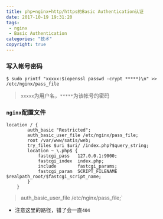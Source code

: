 ```yaml
---
title: php+nginx+http/https的Basic Authentication认证
date: 2017-10-19 19:31:20
tags:
 - nginx
 - Basic Authentication
categories: "技术"
copyright: true
---
```

### 写入帐号密码

```
$ sudo printf "xxxxx:$(openssl passwd -crypt *****)\n" >> /etc/nginx/pass_file
```
> `xxxxx`为用户名，`*****`为该帐号的密码
### `nginx`配置文件

<!--more-->

```
location / {
    	auth_basic "Restricted";
        auth_basic_user_file /etc/nginx/pass_file;
        root /var/www/satis/web;
        try_files $uri $uri/ /index.php?$query_string;
        location ~ \.php$ {
            fastcgi_pass   127.0.0.1:9000;
            fastcgi_index  index.php;
            include        fastcgi_params;
            fastcgi_param  SCRIPT_FILENAME  $realpath_root/$fastcgi_script_name;
        }
    }
```

> auth_basic_user_file /etc/nginx/pass_file;`
- 注意这里的路径，错了会一直`404`
